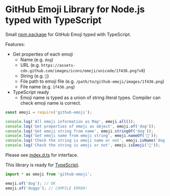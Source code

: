 GitHub Emoji Library for Node.js typed with TypeScript
======================================================

Small [npm package](https://www.npmjs.com/package/github-emoji) for GitHub Emoji typed with TypeScript.

Features:

- Get properties of each emoji
  - Name (e.g. `dog`)
  - URL (e.g. `https://assets-cdn.github.com/images/icons/emoji/unicode/1f436.png?v8`)
  - String (e.g. `🐶`)
  - File path to emoji file (e.g. `/path/to/github-emoji/images/1f436.png`)
  - File name (e.g. `1f436.png`)
- TypeScript ready
  - Emoji name is typed as a union of string literal types. Compiler can check emoji name is correct.

```javascript
const emoji = require('github-emoji');

console.log('All emoji information as Map', emoji.all());
console.log('Get properties of emoji as object', emoji.of('dog'));
console.log('Get emoji string from name', emoji.stringOf('dog'));
console.log('Get emoji name from emoji string', emoji.nameOf('🐶'));
console.log('Check the string is emoji name or not', emoji.isName('dog'));
console.log('Check the string is emoji or not', emoji.isEmoji('🐶'));
```

Please see [index.d.ts](index.d.ts) for interface.

This library is ready for [TypeScript](https://www.typescriptlang.org/).

```typescript
import * as emoji from 'github-emoji';

emoji.of('dog'); // OK
emoji.of('doggo'); // COMPILE ERROR!
```
